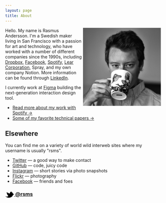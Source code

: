 ```yaml
---
layout: page
title: About
---
```


<img src="portrait.jpg" width="50%" align="right">

Hello. My name is Rasmus Andersson. I'm a Swedish maker living in San Francisco with a passion for art and technology, who have worked with a number of different companies since the 1990s, including 
[Dropbox](https://www.dropbox.com/jobs/product/design),
[Facebook](https://facebook.com/design),
[Spotify](https://www.spotify.com/),
[Lear Corporation](http://lear.com/),
Spray, and my own company Notion.
More information can be found through [LinkedIn](http://www.linkedin.com/in/rasmusandersson).

I currently work at [Figma](https://www.figma.com/) building the next-generation interaction design tool.

- [Read more about my work with Spotify &rarr;](/about/spotify/)
- [Some of my favorite technical papers &rarr;](https://www.dropbox.com/sh/is0sy5350lr4v9j/AADQlhVSQcRw6vCNKQgGWelqa)


## Elsewhere

You can find me on a variety of world wild interweb sites where my username is usually "rsms".

- [Twitter](http://twitter.com/rsms) — a good way to make contact
- [GitHub](https://github.com/rsms) — code, juicy code
- [Instagram](http://instagram.com/rasmusfabbe/) — short stories via photo snapshots
- [Flickr](http://www.flickr.com/photos/rsms/) — photography
- [Facebook](http://www.facebook.com/rsms) — friends and foes

### [<img src="/res/twitter.png" width="29" height="20" style="display:inline-block;vertical-align:middle"> @rsms](http://twitter.com/rsms)
